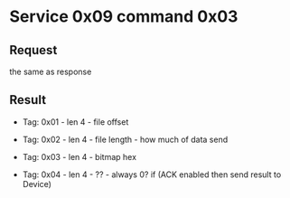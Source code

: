 # Service 0x09 command 0x03

## Request 

the same as response

## Result

- Tag: 0x01 - len 4 - file offset
- Tag: 0x02 - len 4 - file length - how much of data send
- Tag: 0x03 - len 4 - bitmap hex

- Tag: 0x04 - len 4 - ?? - always 0?
if (ACK enabled then send result to Device)
